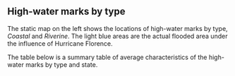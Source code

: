 ## High-water marks by type

The static map on the left shows the locations of high-water marks by type, *Coastal* and *Riverine*. The light blue areas are the actual flooded area under the influence of Hurricane Florence.

The table below is a summary table of average characteristics of the high-water marks by type and state.
